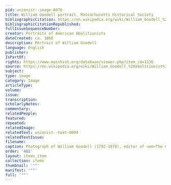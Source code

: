 ```yaml
---
pid: unionist--image-0070
title: William Goodell portrait, Massachusetts Historical Society
bibliographicCitation: https://en.wikipedia.org/wiki/William_Goodell_%28abolitionist%29#/media/File:William-Goodell(Cropped).png
bibliographicCitationRepublished: 
fullIssueSequenceNumber: 
creator: Portraits of American Abolitionists
dateCreated: ca. 1860
description: Portrait of William Goodell
language: English
publisher: 
IsPartOf: 
rights: https://www.masshist.org/database/viewer.php?item_id=1136
source: https://en.wikipedia.org/wiki/William_Goodell_%28abolitionist%29#/media/File:William-Goodell(Cropped).png
subject: 
type: image
category: Image
articleType: 
volume: 
issue: 
transcription: 
scholarlyNotes: 
commentary: 
relatedPeople: 
featured: 
repeated: 
relatedImage: 
relatedText: unionist--text-0004
relatedTextIssue: 
filename: 
caption: Photograph of William Goodell (1792-1878), editor of <em>The Genius of Temperance</em>
order: '481'
layout: items_item
collection: items
thumbnail: '""'
manifest: '""'
full: '""'
---
```

